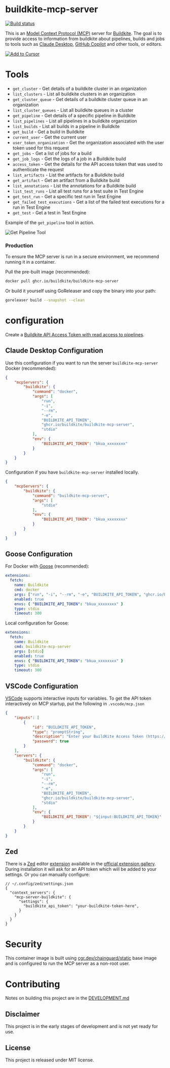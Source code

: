 # buildkite-mcp-server

[![Build status](https://badge.buildkite.com/79fefd75bc7f1898fb35249f7ebd8541a99beef6776e7da1b4.svg?branch=main)](https://buildkite.com/buildkite/buildkite-mcp-server)

This is an [Model Context Protocol (MCP)](https://modelcontextprotocol.io/introduction) server for [Buildkite](https://buildkite.com). The goal is to provide access to information from buildkite about pipelines, builds and jobs to tools such as [Claude Desktop](https://claude.ai/download), [GitHub Copilot](https://github.com/features/copilot) and other tools, or editors.

[![Add to Cursor](https://cursor.com/deeplink/mcp-install-dark.png)](https://cursor.com/install-mcp?name=buildkite&config=eyJjb21tYW5kIjoiZG9ja2VyIHJ1biAtaSAtLXJtIC1lIEJVSUxES0lURV9BUElfVE9LRU4gZ2hjci5pby9idWlsZGtpdGUvYnVpbGRraXRlLW1jcC1zZXJ2ZXIgc3RkaW8iLCJlbnYiOnsiQlVJTERLSVRFX0FQSV9UT0tFTiI6ImJrdWFfeHh4eHh4eHgifX0%3D)

# Tools

* `get_cluster` - Get details of a buildkite cluster in an organization
* `list_clusters` - List all buildkite clusters in an organization
* `get_cluster_queue` - Get details of a buildkite cluster queue in an organization
* `list_cluster_queues` - List all buildkite queues in a cluster
* `get_pipeline` - Get details of a specific pipeline in Buildkite
* `list_pipelines` - List all pipelines in a buildkite organization
* `list_builds` - List all builds in a pipeline in Buildkite
* `get_build` - Get a build in Buildkite
* `current_user` - Get the current user
* `user_token_organization` - Get the organization associated with the user token used for this request
* `get_jobs` - Get a list of jobs for a build
* `get_job_logs` - Get the logs of a job in a Buildkite build
* `access_token` - Get the details for the API access token that was used to authenticate the request
* `list_artifacts` - List the artifacts for a Buildkite build
* `get_artifact` - Get an artifact from a Buildkite build
* `list_annotations` - List the annotations for a Buildkite build
* `list_test_runs` - List all test runs for a test suite in Test Engine
* `get_test_run` - Get a specific test run in Test Engine
* `get_failed_test_executions` - Get a list of the failed test executions for a run in Test Engine
* `get_test` - Get a test in Test Engine

Example of the `get_pipeline` tool in action.

![Get Pipeline Tool](docs/images/get_pipeline.png)

### Production

To ensure the MCP server is run in a secure environment, we recommend running it in a container.

Pull the pre-built image (recommended):

```bash
docker pull ghcr.io/buildkite/buildkite-mcp-server
```

Or build it yourself using GoReleaser and copy the binary into your path:

```bash
goreleaser build --snapshot --clean
```

# configuration

Create a [Buildkite API Access Token with read access to pipelines].

## Claude Desktop Configuration

Use this configuration if you want to run the server `buildkite-mcp-server` Docker (recommended):

```json
{
    "mcpServers": {
        "buildkite": {
            "command": "docker",
            "args": [
                "run",
                "-i",
                "--rm",
                "-e",
                "BUILDKITE_API_TOKEN",
                "ghcr.io/buildkite/buildkite-mcp-server",
                "stdio"
            ],
            "env": {
                "BUILDKITE_API_TOKEN": "bkua_xxxxxxxx"
            }
        }
    }
}
```

Configuration if you have `buildkite-mcp-server` installed locally.

```json
{
    "mcpServers": {
        "buildkite": {
            "command": "buildkite-mcp-server",
            "args": [
                "stdio"
            ],
            "env": {
                "BUILDKITE_API_TOKEN": "bkua_xxxxxxxx"
            }
        }
    }
}
```

## Goose Configuration

For Docker with [Goose](https://block.github.io/goose/) (recommended):

```yaml
extensions:
  fetch:
    name: Buildkite
    cmd: docker
    args: ["run", "-i", "--rm", "-e", "BUILDKITE_API_TOKEN", "ghcr.io/buildkite/buildkite-mcp-server", "stdio"]
    enabled: true
    envs: { "BUILDKITE_API_TOKEN": "bkua_xxxxxxxx" }
    type: stdio
    timeout: 300
```

Local configuration for Goose:

```yaml
extensions:
  fetch:
    name: Buildkite
    cmd: buildkite-mcp-server
    args: [stdio]
    enabled: true
    envs: { "BUILDKITE_API_TOKEN": "bkua_xxxxxxxx" }
    type: stdio
    timeout: 300
```

## VSCode Configuration

[VSCode](https://code.visualstudio.com/) supports interactive inputs for variables. To get the API token interactively on MCP startup, put the following in `.vscode/mcp.json`

```json
{
    "inputs": [
        {
            "id": "BUILDKITE_API_TOKEN",
            "type": "promptString",
            "description": "Enter your BuildKite Access Token (https://buildkite.com/user/api-access-tokens)",
            "password": true
        }
    ],
    "servers": {
        "buildkite": {
            "command": "docker",
            "args": [
                "run",
                "-i",
                "--rm",
                "-e",
                "BUILDKITE_API_TOKEN",
                "ghcr.io/buildkite/buildkite-mcp-server",
                "stdio"
            ],
            "env": {
                "BUILDKITE_API_TOKEN": "${input:BUILDKITE_API_TOKEN}"
            }
        }
    }
}
```

## Zed

There is a [Zed](https://zed.dev) editor [extension](https://github.com/mcncl/zed-mcp-server-buildkite) available in the [official extension gallery](https://zed.dev/extensions?query=buildkite). During installation it will ask for an API token which will be added to your settings. Or you can manually configure:

```jsonc
// ~/.config/zed/settings.json
{
  "context_servers": {
    "mcp-server-buildkite": {
      "settings": {
        "buildkite_api_token": "your-buildkite-token-here",
      }
    }
  }
}
```

# Security

This container image is built using [cgr.dev/chainguard/static](https://images.chainguard.dev/directory/image/static/versions) base image and is configured to run the MCP server as a non-root user.

# Contributing

Notes on building this project are in the [DEVELOPMENT.md](DEVELOPMENT.md)

## Disclaimer

This project is in the early stages of development and is not yet ready for use.

## License

This project is released under MIT license.


[Buildkite API Access Token with read access to pipelines]: https://buildkite.com/user/api-access-tokens/new?scopes[]=read_pipelines

